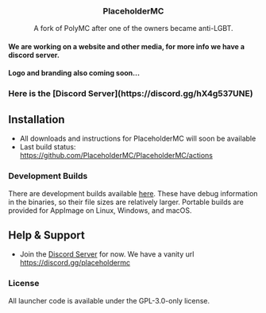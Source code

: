 <h3 align="center">PlaceholderMC</h3>

  <p align="center">
    A fork of PolyMC after one of the owners became anti-LGBT.
    <br />

<h4 align="left">We are working on a website and other media, for more info we have a discord server.</h4>
<h4 align="left">Logo and branding also coming soon...</h4>

<h3 align="left">Here is the [Discord Server](https://discord.gg/hX4g537UNE)</h3>
  

<h2 align="left">Installation</h2>

- All downloads and instructions for PlaceholderMC will soon be available
- Last build status: <https://github.com/PlaceholderMC/PlaceholderMC/actions>

<h3 align="left">Development Builds</h3>

There are development builds available [here](https://github.com/PlaceholderMC/PlaceholderMC/actions). These have debug information in the binaries, so their file sizes are relatively larger.
Portable builds are provided for AppImage on Linux, Windows, and macOS.

<h2 align="left">Help & Support</h2>

- Join the [Discord Server](https://discord.gg/hX4g537UNE) for now. 
We have a vanity url https://discord.gg/placeholdermc

<h3 align="left">License</h3>

All launcher code is available under the GPL-3.0-only license.
